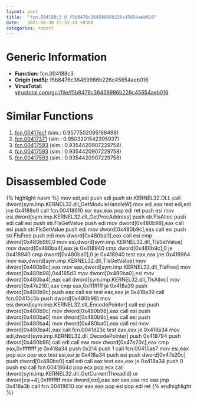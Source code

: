 ```yaml
---
layout: post
title:  "fcn.004188c3 @ f5b8476c36459986b226c45654aeb016"
date:   2021-08-30 15:52:19 +0300
categories: report
---
```


# Generic Information
- **Function:** fcn.004188c3
- **Origin (md5):** f5b8476c36459986b226c45654aeb016
- **VirusTotal:** [virustotal.com/gui/file/f5b8476c36459986b226c45654aeb016][virustotal_ref]



# Similar Functions

1. [fcn.00417ec1][similar_1_ref] (sim.: 0.9577502095166498)
2. [fcn.00417371][similar_2_ref] (sim.: 0.9503201542395937)
3. [fcn.00417593][similar_3_ref] (sim.: 0.9354420907229758)
4. [fcn.00417593][similar_4_ref] (sim.: 0.9354420907229758)
5. [fcn.00417593][similar_5_ref] (sim.: 0.9354420907229758)


# Disassembled Code

{% highlight nasm %}
mov edi,edi
push edi
push str.KERNEL32.DLL
call dword[sym.imp.KERNEL32.dll_GetModuleHandleW]
mov edi,eax
test edi,edi
jne 0x4188e0
call fcn.00418610
xor eax,eax
pop edi
ret 
push esi
mov esi,dword[sym.imp.KERNEL32.dll_GetProcAddress]
push str.FlsAlloc
push edi
call esi
push str.FlsGetValue
push edi
mov dword[0x480b98],eax
call esi
push str.FlsSetValue
push edi
mov dword[0x480b9c],eax
call esi
push str.FlsFree
push edi
mov dword[0x480ba0],eax
call esi
cmp dword[0x480b98],0
mov esi,dword[sym.imp.KERNEL32.dll_TlsSetValue]
mov dword[0x480ba4],eax
je 0x418940
cmp dword[0x480b9c],0
je 0x418940
cmp dword[0x480ba0],0
je 0x418940
test eax,eax
jne 0x418964
mov eax,dword[sym.imp.KERNEL32.dll_TlsGetValue]
mov dword[0x480b9c],eax
mov eax,dword[sym.imp.KERNEL32.dll_TlsFree]
mov dword[0x480b98],0x4185d3
mov dword[0x480ba0],esi
mov dword[0x480ba4],eax
call dword[sym.imp.KERNEL32.dll_TlsAlloc]
mov dword[0x47e210],eax
cmp eax,0xffffffff
je 0x418a39
push dword[0x480b9c]
push eax
call esi
test eax,eax
je 0x418a39
call fcn.00415c5b
push dword[0x480b98]
mov esi,dword[sym.imp.KERNEL32.dll_EncodePointer]
call esi
push dword[0x480b9c]
mov dword[0x480b98],eax
call esi
push dword[0x480ba0]
mov dword[0x480b9c],eax
call esi
push dword[0x480ba4]
mov dword[0x480ba0],eax
call esi
mov dword[0x480ba4],eax
call fcn.0041d23c
test eax,eax
je 0x418a34
mov edi,dword[sym.imp.KERNEL32.dll_DecodePointer]
push 0x418794
push dword[0x480b98]
call edi
call eax
mov dword[0x47e20c],eax
cmp eax,0xffffffff
je 0x418a34
push 0x214
push 1
call fcn.00415ae7
mov esi,eax
pop ecx
pop ecx
test esi,esi
je 0x418a34
push esi
push dword[0x47e20c]
push dword[0x480ba0]
call edi
call eax
test eax,eax
je 0x418a34
push 0
push esi
call fcn.0041864d
pop ecx
pop ecx
call dword[sym.imp.KERNEL32.dll_GetCurrentThreadId]
or dword[esi+4],0xffffffff
mov dword[esi],eax
xor eax,eax
inc eax
jmp 0x418a3b
call fcn.00418610
xor eax,eax
pop esi
pop edi
ret 
{% endhighlight %}


[similar_1_ref]: /report/fcn.00417ec1@20a93604f17ee6f3c2aa7b1f7a497fcf
[similar_2_ref]: /report/fcn.00417371@e16f74a2849182d98050864255e902f8
[similar_3_ref]: /report/fcn.00417593@505be53c36227b94e2fcc406f247f6e5
[similar_4_ref]: /report/fcn.00417593@96a869ae624ddb4834a1d5a829f85469
[similar_5_ref]: /report/fcn.00417593@c077742bdc6d4f2c0ca7d0e2a6a94acf
[virustotal_ref]: https://www.virustotal.com/gui/file/f5b8476c36459986b226c45654aeb016
